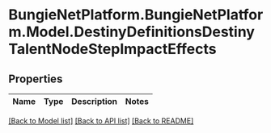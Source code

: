 # BungieNetPlatform.BungieNetPlatform.Model.DestinyDefinitionsDestinyTalentNodeStepImpactEffects
## Properties

Name | Type | Description | Notes
------------ | ------------- | ------------- | -------------

[[Back to Model list]](../README.md#documentation-for-models) [[Back to API list]](../README.md#documentation-for-api-endpoints) [[Back to README]](../README.md)

